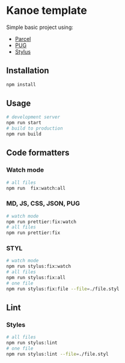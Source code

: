 # Kanoe template

Simple basic project using:

- [Parcel](https://github.com/parcel-bundler/parcel)
- [PUG](https://github.com/pugjs/pug)
- [Stylus](https://github.com/stylus/stylus)

## Installation

```bash
npm install
```

## Usage

```bash
# development server
npm run start
# build to production
npm run build
```

## Code formatters

### Watch mode

```bash
# all files
npm run  fix:watch:all
```

### MD, JS, CSS, JSON, PUG

```bash
# watch mode
npm run prettier:fix:watch
# all files
npm run prettier:fix
```

### STYL

```bash
# watch mode
npm run stylus:fix:watch
# all files
npm run stylus:fix:all
# one file
npm run stylus:fix:file --file=./file.styl
```

## Lint

### Styles

```bash
# all files
npm run stylus:lint
# one file
npm run stylus:lint --file=./file.styl
```
